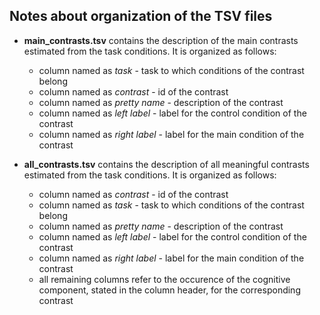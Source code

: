 ## Notes about organization of the TSV files

* __main_contrasts.tsv__ contains the description of the main contrasts estimated from the task conditions. It is organized as follows:  

	* column named as *task* - task to which conditions of the contrast belong
	* column named as *contrast* - id of the contrast
	* column named as *pretty name* - description of the contrast
	* column named as *left label* - label for the control condition of the contrast
	* column named as *right label* - label for the main condition of the contrast  

* __all_contrasts.tsv__ contains the description of all meaningful contrasts estimated from the task conditions. It is organized as follows:  

	* column named as *contrast* - id of the contrast
	* column named as *task* - task to which conditions of the contrast belong
	* column named as *pretty name* - description of the contrast
	* column named as *left label* - label for the control condition of the contrast
	* column named as *right label* - label for the main condition of the contrast
	* all remaining columns refer to the occurence of the cognitive component, stated in the column header, for the corresponding contrast
